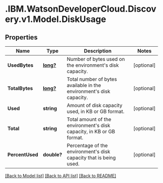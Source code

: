 # .IBM.WatsonDeveloperCloud.Discovery.v1.Model.DiskUsage
## Properties

Name | Type | Description | Notes
------------ | ------------- | ------------- | -------------
**UsedBytes** | [**long?**](Long.md) | Number of bytes used on the environment's disk capacity. | [optional] 
**TotalBytes** | [**long?**](Long.md) | Total number of bytes available in the environment's disk capacity. | [optional] 
**Used** | **string** | Amount of disk capacity used, in KB or GB format. | [optional] 
**Total** | **string** | Total amount of the environment's disk capacity, in KB or GB format. | [optional] 
**PercentUsed** | **double?** | Percentage of the environment's disk capacity that is being used. | [optional] 

[[Back to Model list]](../README.md#documentation-for-models) [[Back to API list]](../README.md#documentation-for-api-endpoints) [[Back to README]](../README.md)

